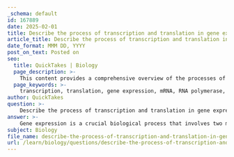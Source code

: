 ```yaml
---
_schema: default
id: 167889
date: 2025-02-01
title: Describe the process of transcription and translation in gene expression.
article_title: Describe the process of transcription and translation in gene expression.
date_format: MMM DD, YYYY
post_on_text: Posted on
seo:
  title: QuickTakes | Biology
  page_description: >-
    This content provides a comprehensive overview of the processes of transcription and translation in gene expression, detailing the steps involved, differences between the two processes, and the molecules that play key roles in synthesizing proteins from DNA.
  page_keywords: >-
    transcription, translation, gene expression, mRNA, RNA polymerase, ribosome, protein synthesis, eukaryotes, prokaryotes, gene expression stages, initiation, elongation, termination, post-transcriptional modifications, capping, polyadenylation, splicing, amino acids, peptide bond formation, codons, anticodon
author: QuickTakes
question: >-
    Describe the process of transcription and translation in gene expression.
answer: >-
    Gene expression is a crucial biological process that involves two main stages: transcription and translation. These stages are essential for synthesizing proteins, which perform a wide range of functions in living organisms. Below is a detailed description of each process.\n\n### Transcription\n\nTranscription is the first step in gene expression, where the information encoded in a specific segment of DNA is copied into messenger RNA (mRNA). This process occurs in the following steps:\n\n1. **Initiation**: The enzyme RNA polymerase binds to a specific region of the DNA called the promoter, which is located at the beginning of the gene. This binding unwinds the DNA double helix, exposing the template strand.\n\n2. **Elongation**: RNA polymerase moves along the DNA template strand, synthesizing a single strand of mRNA by adding complementary RNA nucleotides. The RNA nucleotides pair with the DNA bases (adenine pairs with uracil in RNA, and cytosine pairs with guanine).\n\n3. **Termination**: The transcription process continues until RNA polymerase reaches a termination signal in the DNA sequence. At this point, the newly synthesized mRNA strand is released, and the DNA helix re-forms.\n\n4. **Post-Transcriptional Modifications** (in eukaryotes): Before the mRNA can be translated, it undergoes several modifications:\n   - **Capping**: A 5' cap is added to the beginning of the mRNA, which helps protect it from degradation and assists in ribosome binding during translation.\n   - **Polyadenylation**: A poly-A tail is added to the 3' end of the mRNA, which also aids in stability and export from the nucleus.\n   - **Splicing**: Introns (non-coding regions) are removed, and exons (coding regions) are joined together to form a mature mRNA molecule.\n\n### Translation\n\nTranslation is the second step in gene expression, where the mRNA is decoded to synthesize a protein. This process occurs in the cytoplasm and involves several key components:\n\n1. **Initiation**: The ribosome assembles around the mRNA strand. The small subunit of the ribosome binds to the mRNA, and the first transfer RNA (tRNA) molecule, carrying an amino acid, binds to the start codon (AUG) on the mRNA.\n\n2. **Elongation**: The ribosome moves along the mRNA, reading the codons (three-nucleotide sequences) and facilitating the binding of tRNA molecules that carry specific amino acids. Each tRNA has an anticodon that is complementary to the mRNA codon, ensuring the correct amino acid is added to the growing polypeptide chain.\n\n3. **Peptide Bond Formation**: The ribosome catalyzes the formation of peptide bonds between adjacent amino acids, creating a polypeptide chain.\n\n4. **Termination**: The process continues until the ribosome encounters a stop codon (UAA, UAG, or UGA) on the mRNA. At this point, the completed polypeptide chain is released, and the ribosomal subunits disassemble.\n\n### Summary of Differences Between Transcription and Translation\n\n- **Function**: Transcription converts DNA information into RNA, while translation decodes RNA to synthesize proteins.\n- **Location**: Transcription occurs in the nucleus (in eukaryotes) or cytoplasm (in prokaryotes), whereas translation occurs in the cytoplasm.\n- **Molecules Involved**: Transcription involves RNA polymerase and produces mRNA, while translation involves ribosomes, tRNA, and results in polypeptides.\n\nIn summary, transcription and translation are sequential processes that are essential for gene expression and the synthesis of proteins, with each process having its own specific mechanisms and roles.
subject: Biology
file_name: describe-the-process-of-transcription-and-translation-in-gene-expression.md
url: /learn/biology/questions/describe-the-process-of-transcription-and-translation-in-gene-expression
---
```


&nbsp;